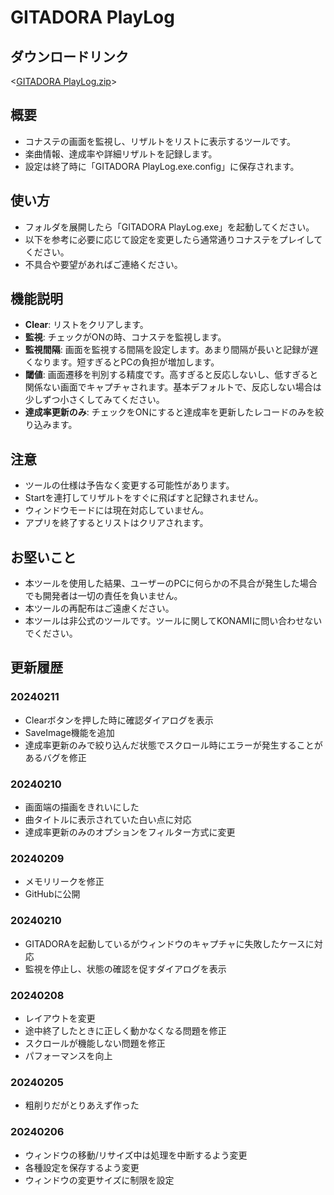 # GITADORA PlayLog

## ダウンロードリンク
<[GITADORA PlayLog.zip](https://wachip-taka.github.io/tools/GITADORA%20PlayLog/GITADORA%20PlayLog.zip)>

## 概要
- コナステの画面を監視し、リザルトをリストに表示するツールです。  
- 楽曲情報、達成率や詳細リザルトを記録します。
- 設定は終了時に「GITADORA PlayLog.exe.config」に保存されます。

## 使い方
- フォルダを展開したら「GITADORA PlayLog.exe」を起動してください。
- 以下を参考に必要に応じて設定を変更したら通常通りコナステをプレイしてください。
- 不具合や要望があればご連絡ください。

## 機能説明
- **Clear**: リストをクリアします。
- **監視**: チェックがONの時、コナステを監視します。
- **監視間隔**: 画面を監視する間隔を設定します。あまり間隔が長いと記録が遅くなります。短すぎるとPCの負担が増加します。
- **閾値**: 画面遷移を判別する精度です。高すぎると反応しないし、低すぎると関係ない画面でキャプチャされます。基本デフォルトで、反応しない場合は少しずつ小さくしてみてください。
- **達成率更新のみ**: チェックをONにすると達成率を更新したレコードのみを絞り込みます。

## 注意
- ツールの仕様は予告なく変更する可能性があります。
- Startを連打してリザルトをすぐに飛ばすと記録されません。
- ウィンドウモードには現在対応していません。
- アプリを終了するとリストはクリアされます。

## お堅いこと
- 本ツールを使用した結果、ユーザーのPCに何らかの不具合が発生した場合でも開発者は一切の責任を負いません。  
- 本ツールの再配布はご遠慮ください。  
- 本ツールは非公式のツールです。ツールに関してKONAMIに問い合わせないでください。  

## 更新履歴
### 20240211
- Clearボタンを押した時に確認ダイアログを表示
- SaveImage機能を追加
- 達成率更新のみで絞り込んだ状態でスクロール時にエラーが発生することがあるバグを修正

### 20240210
- 画面端の描画をきれいにした
- 曲タイトルに表示されていた白い点に対応
- 達成率更新のみのオプションをフィルター方式に変更

### 20240209
- メモリリークを修正
- GitHubに公開

### 20240210
- GITADORAを起動しているがウィンドウのキャプチャに失敗したケースに対応
- 監視を停止し、状態の確認を促すダイアログを表示

### 20240208
- レイアウトを変更
- 途中終了したときに正しく動かなくなる問題を修正
- スクロールが機能しない問題を修正
- パフォーマンスを向上

### 20240205
- 粗削りだがとりあえず作った

### 20240206
- ウィンドウの移動/リサイズ中は処理を中断するよう変更
- 各種設定を保存するよう変更
- ウィンドウの変更サイズに制限を設定




